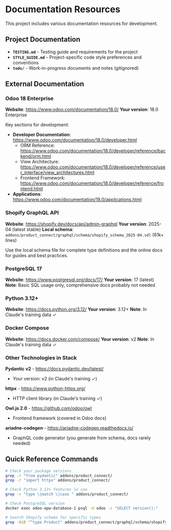 # Documentation Resources

This project includes various documentation resources for development.

## Project Documentation

- **`TESTING.md`** - Testing guide and requirements for the project
- **`STYLE_GUIDE.md`** - Project-specific code style preferences and conventions
- **`todo/`** - Work-in-progress documents and notes (gitignored)

## External Documentation

### Odoo 18 Enterprise

**Website**: https://www.odoo.com/documentation/18.0/
**Your version**: 18.0 Enterprise

Key sections for development:

- **Developer Documentation**: https://www.odoo.com/documentation/18.0/developer.html
    - ORM Reference: https://www.odoo.com/documentation/18.0/developer/reference/backend/orm.html
    - View
      Architecture: https://www.odoo.com/documentation/18.0/developer/reference/user_interface/view_architectures.html
    - Frontend Framework: https://www.odoo.com/documentation/18.0/developer/reference/frontend.html
- **Applications**: https://www.odoo.com/documentation/18.0/applications.html

### Shopify GraphQL API

**Website**: https://shopify.dev/docs/api/admin-graphql
**Your version**: 2025-04 (latest stable)
**Local schema**: `addons/product_connect/graphql/schema/shopify_schema_2025-04.sdl` (61k+ lines)

Use the local schema file for complete type definitions and the online docs for guides and best practices.

### PostgreSQL 17

**Website**: https://www.postgresql.org/docs/17/
**Your version**: 17 (latest)
**Note**: Basic SQL usage only, comprehensive docs probably not needed

### Python 3.12+

**Website**: https://docs.python.org/3.12/
**Your version**: 3.12+
**Note**: In Claude's training data ✓

### Docker Compose

**Website**: https://docs.docker.com/compose/
**Your version**: v2
**Note**: In Claude's training data ✓

### Other Technologies in Stack

**Pydantic v2** - https://docs.pydantic.dev/latest/

- Your version: v2 (in Claude's training ✓)

**httpx** - https://www.python-httpx.org/

- HTTP client library (in Claude's training ✓)

**Owl.js 2.0** - https://github.com/odoo/owl

- Frontend framework (covered in Odoo docs)

**ariadne-codegen** - https://ariadne-codegen.readthedocs.io/

- GraphQL code generator (you generate from schema, docs rarely needed)

## Quick Reference Commands

```bash
# Check your package versions
grep -r "from pydantic" addons/product_connect/
grep -r "import httpx" addons/product_connect/

# Check Python 3.12+ features in use
grep -r "type \|match \|case " addons/product_connect/

# Check PostgreSQL version
docker exec odoo-opw-database-1 psql -U odoo -c "SELECT version();"

# Search Shopify schema for specific types
grep -A10 "^type Product" addons/product_connect/graphql/schema/shopify_schema_2025-04.sdl
```